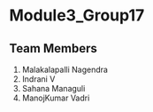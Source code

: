 # Module3_Group17

## Team Members
1. Malakalapalli Nagendra
2. Indrani V
3. Sahana Managuli
4. ManojKumar Vadri
